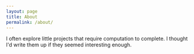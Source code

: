 ```yaml
---
layout: page
title: About
permalink: /about/
---
```

I often explore little projects that require computation to complete.  I thought
I'd write them up if they seemed interesting enough.
